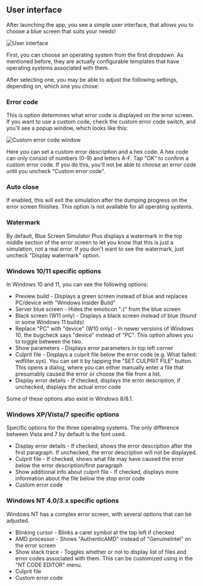 ## User interface
After launching the app, you see a simple user interface, that allows you to choose a blue screen that suits your needs!

![User interface](file:///android_asset/drawable/help_ui)

First, you can choose an operating system from the first dropdown. As mentioned before,
they are actually configurable templates that have operating systems associated with them.

After selecting one, you may be able to adjust the following settings, depending on, which
one you chose:

### Error code
This is option determines what error code is displayed on the error screen. If you want to use a custom code, check the custom error code switch, and you'll see a popup window, which looks like this:

![Custom error code window](file:///android_asset/drawable/help_custom_error)

Here you can set a custom error description and a hex code. A hex code can only consist of numbers (0-9) and letters A-F. Tap "OK" to confirm a custom error code. If you do this, you'll not be able to choose an error code until you uncheck "Custom error code".

### Auto close
If enabled, this will exit the simulation after the dumping progress on the error screen finishes. This option is not available for all operating systems.

### Watermark
By default, Blue Screen Simulator Plus displays a watermark in the top middle section of the error screen to let you know that this is just a simulation, not a real error. If you don't want to see the watermark, just uncheck "Display watermark" option.

### Windows 10/11 specific options
In Windows 10 and 11, you can see the following options:

* Preview build - Displays a green screen instead of blue and replaces PC/device with "Windows Insider Build"
* Server blue screen - Hides the emoticon ":(" from the blue screen
* Black screen (W11 only) - Displays a black screen instead of blue (found in some Windows 11 builds)
* Replace "PC" with "device" (W10 only) - In newer versions of Windows 10, the bugcheck says "device" instead of "PC". This option allows you to toggle between the two.
* Show parameters - Displays error parameters in top left corner
* Culprit file - Displays a culprit file below the error code (e.g. What failed: wdfilter.sys). You can set it by tapping the "SET CULPRIT FILE" button. This opens a dialog, where you can either manually enter a file that presumably caused the error or choose the file from a list.
* Display error details - If checked, displays the error description, if unchecked, displays the actual error code

Some of these options also exist in Windows 8/8.1.

### Windows XP/Vista/7 specific options
Specific options for the three operating systems. The only difference between Vista and 7 by default is the font used.

* Display error details - If checked, shows the error description after the first paragraph. If unchecked, the error description will not be displayed.
* Culprit file - If checked, shows what file may have caused the error below the error description/first paragraph
* Show additional info about culprit file - If checked, displays more information about the file below the stop error code
* Custom error code

### Windows NT 4.0/3.x specific options
Windows NT has a complex error screen, with several options that can be adjusted.

* Blinking cursor - Blinks a caret symbol at the top left if checked
* AMD processor - Shows "AuthenticAMD" instead of "GenuineIntel" on the error screen
* Show stack trace - Toggles whether or not to display list of files and error codes associated with them. This can be customized using in the "NT CODE EDITOR" menu.
* Culprit file
* Custom error code